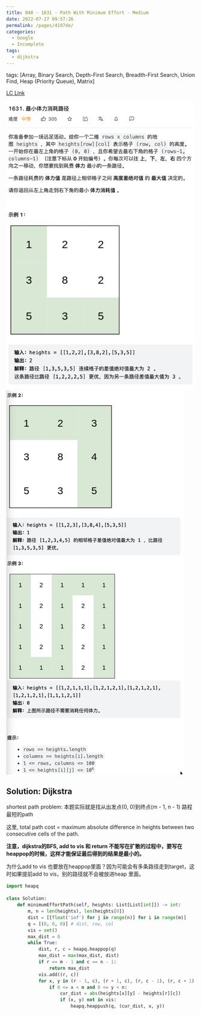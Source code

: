 ```yaml
---
title: 048 - 1631 - Path With Minimum Effort - Medium
date: 2022-07-27 09:57:26
permalink: /pages/4197de/
categories:
  - Google
  - Incomplete
tags:
  - dijkstra
---
```

tags: [Array, Binary Search, Depth-First Search, Breadth-First Search, Union Find, Heap (Priority Queue), Matrix]


[LC Link](https://leetcode.cn/problems/path-with-minimum-effort/)

![](https://raw.githubusercontent.com/emmableu/image/master/202208110030641.png)
![](https://raw.githubusercontent.com/emmableu/image/master/202208110030296.png)


## Solution: Dijkstra 

shortest path problem: 本题实际就是找从出发点(0, 0)到终点(m - 1, n - 1) 路程最短的path

这里, total path cost = maximum absolute difference in heights between two consecutive cells of the path. 


**注意，dijkstra的BFS, add to vis 和 return 不能写在扩散的过程中，要写在heappop的时候，这样才能保证最后得到的结果是最小的。**

为什么add to vis 也要放在heappop里面？因为可能会有多条路径走到target，这时如果提前add to vis，别的路径就不会被放进heap 里面。

```python
import heapq

class Solution:
	def minimumEffortPath(self, heights: List[List[int]]) -> int:
		m, n = len(heights), len(heights[0])
		dist = [[float('inf') for j in range(n)] for i in range(m)]
		q = [(0, 0, 0)] # dist, row, col
		vis = set()
		max_dist = 0
		while True:
			dist, r, c = heapq.heappop(q)
			max_dist = max(max_dist, dist)
			if r == m - 1 and c == n - 1:
				return max_dist
			vis.add((r, c))
			for x, y in (r - 1, c), (r + 1, c), (r, c - 1), (r, c + 1):
				if 0 <= x < m and 0 <= y < n:
					cur_dist = abs(heights[x][y] - heights[r][c])
					if (x, y) not in vis:
						heapq.heappush(q, (cur_dist, x, y))
```